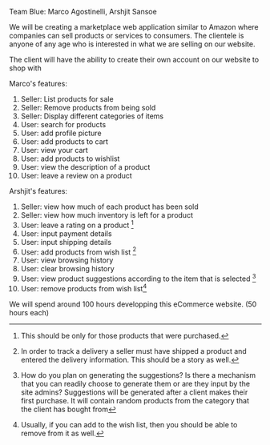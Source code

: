 Team Blue: Marco Agostinelli, Arshjit Sansoe

We will be creating a marketplace web application similar to Amazon where companies can sell products or services to consumers.
The clientele is anyone of any age who is interested in what we are selling on our website.

The client will have the ability to create their own account on our website to shop with

Marco's features:

1. Seller: List products for sale
2. Seller: Remove products from being sold
3. Seller: Display different categories of items
4. User: search for products
5. User: add profile picture
6. User: add products to cart
7. User: view your cart
8. User: add products to wishlist
9. User: view the description of a product
10. User: leave a review on a product
[^1]: Modifying the product quantity in the cart is standard in these applications.

Arshjit's features:

1. Seller: view how much of each product has been sold
2. Seller: view how much inventory is left for a product
3. User: leave a rating on a product [^2]
4. User: input payment details
5. User: input shipping details
6. User: add products from wish list [^3]
7. User: view browsing history
8. User: clear browsing history
9. User: view product suggestions according to the item that is selected [^4]
10. User: remove products from wish list[^5]
[^2]: This should be only for those products that were purchased.
[^3]: In order to track a delivery a seller must have shipped a product and entered the delivery information. This should be a story as well.
[^4]: How do you plan on generating the suggestions? Is there a mechanism that you can readily choose to generate them or are they input by the site admins?
Suggestions will be generated after a client makes their first purchase. It will contain random products from the category that the client has bought from
[^5]: Usually, if you can add to the wish list, then you should be able to remove from it as well.

We will spend around 100 hours developping this eCommerce website. (50 hours each)
